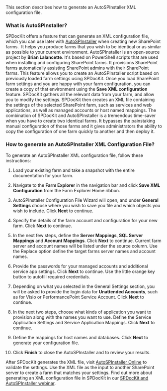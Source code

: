 This section describes how to generate an AutoSPInstaller XML configuration file.

### What is AutoSPInstaller?

SPDocKit offers a feature that can generate an XML configuration file, which you can use later with [AutoSPInstaller](https://autospinstaller.com/) when creating new SharePoint farms.  It helps you produce farms that you wish to be identical or as similar as possible to your current environment. AutoSPInstaller is an open-source project by **Brian Lalancette**. It's based on PowerShell scripts that are used when installing and configuring SharePoint farms. It provisions SharePoint farms automatically assisting SharePoint admins with their SharePoint farms. This feature allows you to create an AutoSPInstaller script based on previously loaded farm settings using SPDocKit. Once you load SharePoint farm settings and you are happy with your farm configuration, you can create a copy of that environment using the **Save XML configuration** feature. SPDocKit gathers all the relevant data from your farm, and allow you to modify the settings. SPDocKit then creates an XML file containing the settings of the selected SharePoint farm, such as services and web applications, as well as managed accounts or host named mappings. The combination of SPDocKit and AutoSPInstaller is a tremendous time-saver when you have to create two identical farms. It bypasses the painstaking manual configuration of those farms and it gives administrators the ability to copy the configuration of one farm quickly to another and then deploy it.

### How to generate an AutoSPInstaller XML Configuration File?

To generate an AutoSPInstaller XML configuration file, follow these instructions:

1. Load your existing farm and take a snapshot with the entire documentation for your farm.

1. Navigate to the **Farm Explorer** in the navigation bar and click **Save XML Configuration** from the Farm Explorer Home ribbon.

1. AutoSPInstaller Configuration File Wizard will open, and under **General Settings** choose where you wish to save you file and which objects you wish to include. Click **Next** to continue.

1. Specify the details of the farm account and configuration for your new farm. Click **Next** to continue.

1. In the next few steps, define the **Server Mappings**, **SQL Server Mappings** and **Account Mappings**. Click **Next** to continue. Current farm server and account names will be listed under the source column. Use the Replace option define the target farms server names and account names.

1. Provide the passwords for your managed accounts and additional service app settings. Click **Next** to continue. Use the little orange key button to autofill required credentials.

1. Depending on what you selected in the General Settings section, you will be asked to provide the login data for **Unattended Accounts**, such as for Visio or PerformancePoint Service Account. Click **Next** to continue.

1. In the next two steps, choose what kinds of application you want to provision along with the names you want to use. Define the Service Application Settings and Service Application Mappings. Click **Next** to continue.

1. Define the mappings for host names and databases. Click **Next** to generate your configuration file.

1. Click **Finish** to close the AutoSPInstaller and to review your results.

After SPDocKit generates the XML file, visit [AutoSPInstaller Online](https://autospinstaller.com/) to validate the settings. Use the XML file as the input to another SharePoint server to create a farm that matches your settings. Find out more about generating an XML configuration file in SPDocKit in our [SPDocKit and AutoSPInstaller webinar](http://www.spdockit.com/blog/video-create-a-copy-of-your-sharepoint-farm-with-spdockit-and-autospinstaller/).